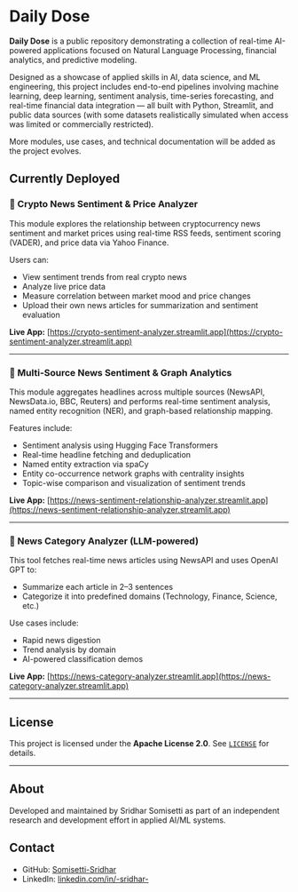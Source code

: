 # Daily Dose

**Daily Dose** is a public repository demonstrating a collection of real-time AI-powered applications focused on Natural Language Processing, financial analytics, and predictive modeling.

Designed as a showcase of applied skills in AI, data science, and ML engineering, this project includes end-to-end pipelines involving machine learning, deep learning, sentiment analysis, time-series forecasting, and real-time financial data integration — all built with Python, Streamlit, and public data sources (with some datasets realistically simulated when access was limited or commercially restricted).

More modules, use cases, and technical documentation will be added as the project evolves.

## Currently Deployed

### 🔹 Crypto News Sentiment & Price Analyzer

This module explores the relationship between cryptocurrency news sentiment and market prices using real-time RSS feeds, sentiment scoring (VADER), and price data via Yahoo Finance.

Users can:
- View sentiment trends from real crypto news
- Analyze live price data
- Measure correlation between market mood and price changes
- Upload their own news articles for summarization and sentiment evaluation

**Live App:** [https://crypto-sentiment-analyzer.streamlit.app](https://crypto-sentiment-analyzer.streamlit.app)

---

### 🔹 Multi-Source News Sentiment & Graph Analytics

This module aggregates headlines across multiple sources (NewsAPI, NewsData.io, BBC, Reuters) and performs real-time sentiment analysis, named entity recognition (NER), and graph-based relationship mapping.

Features include:
- Sentiment analysis using Hugging Face Transformers
- Real-time headline fetching and deduplication
- Named entity extraction via spaCy
- Entity co-occurrence network graphs with centrality insights
- Topic-wise comparison and visualization of sentiment trends

**Live App:** [https://news-sentiment-relationship-analyzer.streamlit.app](https://news-sentiment-relationship-analyzer.streamlit.app)

---

### 🔹 News Category Analyzer (LLM-powered)

This tool fetches real-time news articles using NewsAPI and uses OpenAI GPT to:
- Summarize each article in 2–3 sentences  
- Categorize it into predefined domains (Technology, Finance, Science, etc.)

Use cases include:
- Rapid news digestion
- Trend analysis by domain
- AI-powered classification demos

**Live App:** [https://news-category-analyzer.streamlit.app](https://news-category-analyzer.streamlit.app)

---

## License

This project is licensed under the **Apache License 2.0**. See [`LICENSE`](./LICENSE) for details.

---

## About

Developed and maintained by Sridhar Somisetti as part of an independent research and development effort in applied AI/ML systems.

## Contact

- GitHub: [Somisetti-Sridhar](https://github.com/Somisetti-Sridhar)
- LinkedIn: [linkedin.com/in/-sridhar-](https://linkedin.com/in/-sridhar-)
